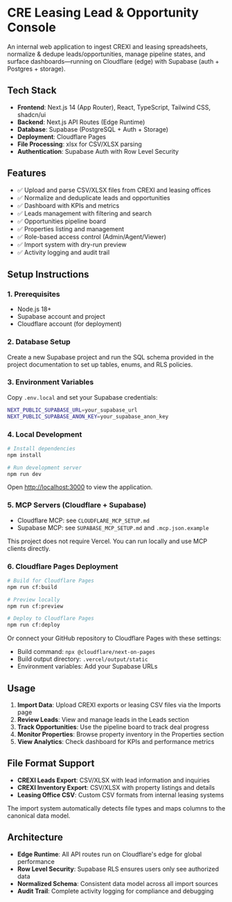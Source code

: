 # CRE Leasing Lead & Opportunity Console

An internal web application to ingest CREXI and leasing spreadsheets, normalize & dedupe leads/opportunities, manage pipeline states, and surface dashboards—running on Cloudflare (edge) with Supabase (auth + Postgres + storage).

## Tech Stack

- **Frontend**: Next.js 14 (App Router), React, TypeScript, Tailwind CSS, shadcn/ui
- **Backend**: Next.js API Routes (Edge Runtime)  
- **Database**: Supabase (PostgreSQL + Auth + Storage)
- **Deployment**: Cloudflare Pages
- **File Processing**: xlsx for CSV/XLSX parsing
- **Authentication**: Supabase Auth with Row Level Security

## Features

- ✅ Upload and parse CSV/XLSX files from CREXI and leasing offices
- ✅ Normalize and deduplicate leads and opportunities
- ✅ Dashboard with KPIs and metrics
- ✅ Leads management with filtering and search
- ✅ Opportunities pipeline board
- ✅ Properties listing and management  
- ✅ Role-based access control (Admin/Agent/Viewer)
- ✅ Import system with dry-run preview
- ✅ Activity logging and audit trail

## Setup Instructions

### 1. Prerequisites

- Node.js 18+
- Supabase account and project
- Cloudflare account (for deployment)

### 2. Database Setup

Create a new Supabase project and run the SQL schema provided in the project documentation to set up tables, enums, and RLS policies.

### 3. Environment Variables

Copy `.env.local` and set your Supabase credentials:

```bash
NEXT_PUBLIC_SUPABASE_URL=your_supabase_url
NEXT_PUBLIC_SUPABASE_ANON_KEY=your_supabase_anon_key
```

### 4. Local Development

```bash
# Install dependencies
npm install

# Run development server
npm run dev
```

Open [http://localhost:3000](http://localhost:3000) to view the application.

### 5. MCP Servers (Cloudflare + Supabase)

- Cloudflare MCP: see `CLOUDFLARE_MCP_SETUP.md`
- Supabase MCP: see `SUPABASE_MCP_SETUP.md` and `.mcp.json.example`

This project does not require Vercel. You can run locally and use MCP clients directly.

### 6. Cloudflare Pages Deployment

```bash
# Build for Cloudflare Pages
npm run cf:build

# Preview locally
npm run cf:preview

# Deploy to Cloudflare Pages
npm run cf:deploy
```

Or connect your GitHub repository to Cloudflare Pages with these settings:
- Build command: `npx @cloudflare/next-on-pages`
- Build output directory: `.vercel/output/static`
- Environment variables: Add your Supabase URLs

## Usage

1. **Import Data**: Upload CREXI exports or leasing CSV files via the Imports page
2. **Review Leads**: View and manage leads in the Leads section
3. **Track Opportunities**: Use the pipeline board to track deal progress
4. **Monitor Properties**: Browse property inventory in the Properties section
5. **View Analytics**: Check dashboard for KPIs and performance metrics

## File Format Support

- **CREXI Leads Export**: CSV/XLSX with lead information and inquiries
- **CREXI Inventory Export**: CSV/XLSX with property listings and details  
- **Leasing Office CSV**: Custom CSV formats from internal leasing systems

The import system automatically detects file types and maps columns to the canonical data model.

## Architecture

- **Edge Runtime**: All API routes run on Cloudflare's edge for global performance
- **Row Level Security**: Supabase RLS ensures users only see authorized data
- **Normalized Schema**: Consistent data model across all import sources
- **Audit Trail**: Complete activity logging for compliance and debugging
